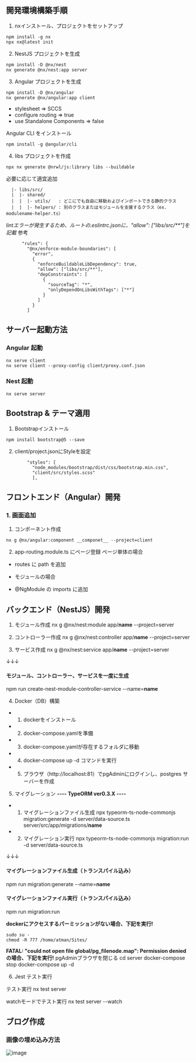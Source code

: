 ## 開発環境構築手順

1. nxインストール、プロジェクトをセットアップ
```
npm install -g nx
npx nx@latest init
```

2. NestJS プロジェクトを生成
```
npm install -D @nx/nest
nx generate @nx/nest:app server
```

3. Angular プロジェクトを生成
```
npm install -D @nx/angular
nx generate @nx/angular:app client
```
- stylesheet => SCCS
- configure routing => true
- use Standalone Components => false 

Angular CLI をインストール
```
npm install -g @angular/cli
```

4. libs プロジェクトを作成

```
npx nx generate @nrwl/js:library libs --buildable
```

必要に応じて適宜追加
```
  |- libs/src/
  |  |- shared/
  |  |  |- utils/   : どこにでも自由に移動およびインポートできる静的クラス
  |  |  |- helpers/ : 別のクラスまたはモジュールを支援するクラス（ex. modulename-helper.ts）
```

*lintエラーが発生するため、ルートの.eslintrc.jsonに、"allow": ["libs/src/**"]を記載*
参考
```
      "rules": {
        "@nx/enforce-module-boundaries": [
          "error",
          {
            "enforceBuildableLibDependency": true,
            "allow": ["libs/src/**"],
            "depConstraints": [
              {
                "sourceTag": "*",
                "onlyDependOnLibsWithTags": ["*"]
              }
            ]
          }
        ]
```

## サーバー起動方法

### Angular 起動
```
nx serve client
nx serve client --proxy-config client/proxy.conf.json
```

### Nest 起動
```
nx serve server
```

## Bootstrap & テーマ適用

1. Bootstrapインストール
```
npm install bootstrap@5 --save
```

2. client/project.jsonにStyleを設定
```
        "styles": [
          "node_modules/bootstrap/dist/css/bootstrap.min.css",
          "client/src/styles.scss"
          ],
```

## フロントエンド（Angular）開発

### 1. 画面追加

1. コンポーネント作成
```
nx g @nx/angular:component __componet__ --project=client
```
2. app-routing.module.ts にページ登録
ページ単体の場合
- routes に path を追加

* モジュールの場合
- @NgModule の imports に追加

## バックエンド（NestJS）開発

1. モジュール作成
nx g @nx/nest:module app/__name__ --project=server

2. コントローラー作成
nx g @nx/nest:controller app/__name__ --project=server

3. サービス作成
nx g @nx/nest:service app/__name__ --project=server

↓↓↓

#### モジュール、コントローラー、サービスを一度に生成
npm run create-nest-module-controller-service --name=__name__

4. Docker（DB）構築
- 1. dockerをインストール
- 2. docker-compose.yamlを準備
- 3. docker-compose.yamlが存在するフォルダに移動
- 4. docker-compose up -d コマンドを実行
- 5. ブラウザ（http://localhost:81）でpgAdminにログインし、postgres サーバーを作成

5. マイグレーション
**---- TypeORM ver0.3.X ----**

- 1. マイグレーションファイル生成
npx typeorm-ts-node-commonjs migration:generate -d server/data-source.ts server/src/app/migrations/__name__

- 2. マイグレーション実行
npx typeorm-ts-node-commonjs migration:run -d server/data-source.ts

↓↓↓

#### マイグレーションファイル生成（トランスパイル込み）
npm run migration:generate --name=__name__

#### マイグレーションファイル実行（トランスパイル込み）
npm run migration:run

**dockerにアクセスするパーミッションがない場合、下記を実行!**
```
sudo su -
chmod -R 777 /home/atman/Sites/
```

**FATAL: "could not open file global/pg_filenode.map": Permission denied の場合、下記を実行!**
pgAdminブラウザを閉じる
cd server
docker-compose stop
docker-compose up -d


6. Jest テスト実行  

テスト実行
nx test server

watchモードでテスト実行
nx test server --watch

## ブログ作成

### 画像の埋め込み方法
![image](img-1.jpg)